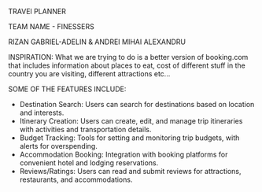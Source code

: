 TRAVEl PLANNER

TEAM NAME - FINESSERS

RIZAN GABRIEL-ADELIN & ANDREI MIHAI ALEXANDRU

INSPIRATION: What we are trying to do is a better version of booking.com that includes information about places to eat, cost of different stuff in the country you are visiting, different attractions etc...


SOME OF THE FEATURES INCLUDE:

- Destination Search: Users can search for destinations based on location and interests.
- Itinerary Creation: Users can create, edit, and manage trip itineraries with activities and transportation details.
- Budget Tracking: Tools for setting and monitoring trip budgets, with alerts for overspending.
- Accommodation Booking: Integration with booking platforms for convenient hotel and lodging reservations.
- Reviews/Ratings: Users can read and submit reviews for attractions, restaurants, and accommodations.




